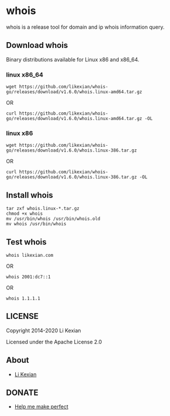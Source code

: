 # whois

whois is a release tool for domain and ip whois information query.

## Download whois

Binary distributions available for Linux x86 and x86_64.

### linux x86_64

```shell
wget https://github.com/likexian/whois-go/releases/download/v1.6.0/whois.linux-amd64.tar.gz
```

OR

```shell
curl https://github.com/likexian/whois-go/releases/download/v1.6.0/whois.linux-amd64.tar.gz -OL
```

### linux x86

```shell
wget https://github.com/likexian/whois-go/releases/download/v1.6.0/whois.linux-386.tar.gz
```

OR

```shell
curl https://github.com/likexian/whois-go/releases/download/v1.6.0/whois.linux-386.tar.gz -OL
```

## Install whois

```shell
tar zxf whois.linux-*.tar.gz
chmod +x whois
mv /usr/bin/whois /usr/bin/whois.old
mv whois /usr/bin/whois
```

## Test whois

```shell
whois likexian.com
```

OR

```shell
whois 2001:dc7::1
```

OR

```shell
whois 1.1.1.1
```

## LICENSE

Copyright 2014-2020 Li Kexian

Licensed under the Apache License 2.0

## About

- [Li Kexian](https://www.likexian.com/)

## DONATE

- [Help me make perfect](https://www.likexian.com/donate/)
